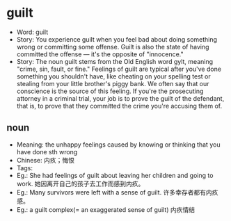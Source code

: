 # guilt

- Word: guilt
- Story: You experience guilt when you feel bad about doing something wrong or committing some offense. Guilt is also the state of having committed the offense — it's the opposite of "innocence."
- Story: The noun guilt stems from the Old English word gylt, meaning "crime, sin, fault, or fine." Feelings of guilt are typical after you've done something you shouldn't have, like cheating on your spelling test or stealing from your little brother's piggy bank. We often say that our conscience is the source of this feeling. If you're the prosecuting attorney in a criminal trial, your job is to prove the guilt of the defendant, that is, to prove that they committed the crime you're accusing them of.

## noun

- Meaning: the unhappy feelings caused by knowing or thinking that you have done sth wrong
- Chinese: 内疚；悔恨
- Tags: 
- Eg.: She had feelings of guilt about leaving her children and going to work. 她因离开自己的孩子去工作而感到内疚。
- Eg.: Many survivors were left with a sense of guilt. 许多幸存者都有内疚感。
- Eg.: a guilt complex(= an exaggerated sense of guilt) 内疚情结

